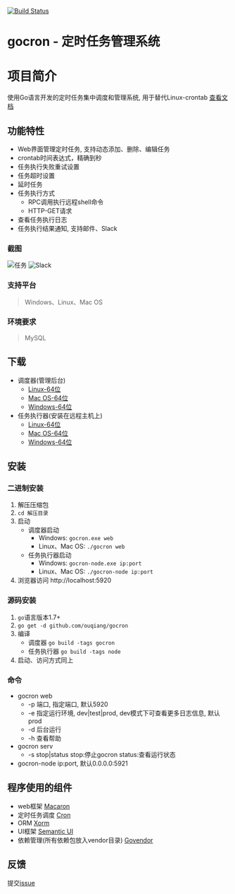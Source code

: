 [![Build Status](https://travis-ci.org/ouqiang/gocron.png)](https://travis-ci.org/ouqiang/gocron)
# gocron - 定时任务管理系统

# 项目简介
使用Go语言开发的定时任务集中调度和管理系统, 用于替代Linux-crontab [查看文档](https://github.com/ouqiang/gocron/wiki)

## 功能特性
* Web界面管理定时任务, 支持动态添加、删除、编辑任务
* crontab时间表达式，精确到秒
* 任务执行失败重试设置
* 任务超时设置
* 延时任务
* 任务执行方式
    * RPC调用执行远程shell命令
    * HTTP-GET请求
* 查看任务执行日志
* 任务执行结果通知, 支持邮件、Slack

### 截图
![任务](https://raw.githubusercontent.com/ouqiang/gocron/master/screenshot_task.png)
![Slack](https://raw.githubusercontent.com/ouqiang/gocron/master/screenshot_slack.png)
    
### 支持平台
> Windows、Linux、Mac OS

### 环境要求
>  MySQL


## 下载
* 调度器(管理后台)
    * [Linux-64位](http://opns468ov.bkt.clouddn.com/gocron/gocron-linux-amd64.tar.gz)
    * [Mac OS-64位](http://opns468ov.bkt.clouddn.com/gocron/gocron-darwin-amd64.tar.gz)
    * [Windows-64位](http://opns468ov.bkt.clouddn.com/gocron/gocron-windows-amd64.zip)
* 任务执行器(安装在远程主机上)
     * [Linux-64位](http://opns468ov.bkt.clouddn.com/gocron/gocron-node-linux-amd64.tar.gz)
     * [Mac OS-64位](http://opns468ov.bkt.clouddn.com/gocron/gocron-node-darwin-amd64.tar.gz)
     * [Windows-64位](http://opns468ov.bkt.clouddn.com/gocron/gocron-node-windows-amd64.zip)


## 安装

###  二进制安装
1. 解压压缩包    
2. `cd 解压目录`   
3. 启动
    * 调度器启动
        * Windows:  `gocron.exe web`            
        * Linux、Mac OS:  `./gocron web`
    * 任务执行器启动
        * Windows:  `gocron-node.exe ip:port`            
        * Linux、Mac OS:  `./gocron-node ip:port`   
4. 浏览器访问 http://localhost:5920
### 源码安装
1. `go`语言版本1.7+
2. `go get -d github.com/ouqiang/gocron`
3. 编译 
    * 调度器 `go build -tags gocron`
    * 任务执行器 `go build -tags node`
4. 启动、访问方式同上

### 命令

* gocron web
    * -p 端口, 指定端口, 默认5920
    * -e 指定运行环境, dev|test|prod, dev模式下可查看更多日志信息, 默认prod
    * -d 后台运行
    * -h 查看帮助
* gocron serv 
    * -s stop|status stop:停止gocron status:查看运行状态
* gocron-node ip:port, 默认0.0.0.0:5921 

## 程序使用的组件
* web框架 [Macaron](http://go-macaron.com/)
* 定时任务调度 [Cron](https://github.com/robfig/cron)
* ORM [Xorm](https://github.com/go-xorm/xorm)
* UI框架 [Semantic UI](https://semantic-ui.com/)
* 依赖管理(所有依赖包放入vendor目录) [Govendor](https://github.com/kardianos/govendor)

## 反馈
提交[issue](https://github.com/ouqiang/gocron/issues/new)
